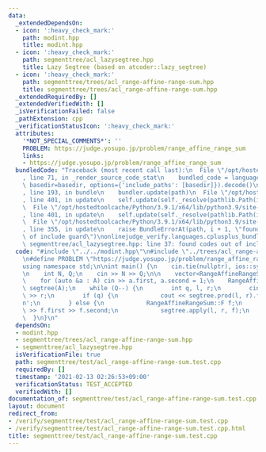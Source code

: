 ```yaml
---
data:
  _extendedDependsOn:
  - icon: ':heavy_check_mark:'
    path: modint.hpp
    title: modint.hpp
  - icon: ':heavy_check_mark:'
    path: segmenttree/acl_lazysegtree.hpp
    title: Lazy Segtree (based on atcoder::lazy_segtree)
  - icon: ':heavy_check_mark:'
    path: segmenttree/trees/acl_range-affine-range-sum.hpp
    title: segmenttree/trees/acl_range-affine-range-sum.hpp
  _extendedRequiredBy: []
  _extendedVerifiedWith: []
  _isVerificationFailed: false
  _pathExtension: cpp
  _verificationStatusIcon: ':heavy_check_mark:'
  attributes:
    '*NOT_SPECIAL_COMMENTS*': ''
    PROBLEM: https://judge.yosupo.jp/problem/range_affine_range_sum
    links:
    - https://judge.yosupo.jp/problem/range_affine_range_sum
  bundledCode: "Traceback (most recent call last):\n  File \"/opt/hostedtoolcache/Python/3.9.1/x64/lib/python3.9/site-packages/onlinejudge_verify/documentation/build.py\"\
    , line 71, in _render_source_code_stat\n    bundled_code = language.bundle(stat.path,\
    \ basedir=basedir, options={'include_paths': [basedir]}).decode()\n  File \"/opt/hostedtoolcache/Python/3.9.1/x64/lib/python3.9/site-packages/onlinejudge_verify/languages/cplusplus.py\"\
    , line 193, in bundle\n    bundler.update(path)\n  File \"/opt/hostedtoolcache/Python/3.9.1/x64/lib/python3.9/site-packages/onlinejudge_verify/languages/cplusplus_bundle.py\"\
    , line 401, in update\n    self.update(self._resolve(pathlib.Path(included), included_from=path))\n\
    \  File \"/opt/hostedtoolcache/Python/3.9.1/x64/lib/python3.9/site-packages/onlinejudge_verify/languages/cplusplus_bundle.py\"\
    , line 401, in update\n    self.update(self._resolve(pathlib.Path(included), included_from=path))\n\
    \  File \"/opt/hostedtoolcache/Python/3.9.1/x64/lib/python3.9/site-packages/onlinejudge_verify/languages/cplusplus_bundle.py\"\
    , line 355, in update\n    raise BundleErrorAt(path, i + 1, \"found codes out\
    \ of include guard\")\nonlinejudge_verify.languages.cplusplus_bundle.BundleErrorAt:\
    \ segmenttree/acl_lazysegtree.hpp: line 37: found codes out of include guard\n"
  code: "#include \"../../modint.hpp\"\n#include \"../trees/acl_range-affine-range-sum.hpp\"\
    \n#define PROBLEM \"https://judge.yosupo.jp/problem/range_affine_range_sum\"\n\
    using namespace std;\n\nint main() {\n    cin.tie(nullptr), ios::sync_with_stdio(false);\n\
    \n    int N, Q;\n    cin >> N >> Q;\n\n    vector<RangeAffineRangeSum::S> A(N);\n\
    \    for (auto &a : A) cin >> a.first, a.second = 1;\n    RangeAffineRangeSum::segtree\
    \ segtree(A);\n    while (Q--) {\n        int q, l, r;\n        cin >> q >> l\
    \ >> r;\n        if (q) {\n            cout << segtree.prod(l, r).first << '\\\
    n';\n        } else {\n            RangeAffineRangeSum::F f;\n            cin\
    \ >> f.first >> f.second;\n            segtree.apply(l, r, f);\n        }\n  \
    \  }\n}\n"
  dependsOn:
  - modint.hpp
  - segmenttree/trees/acl_range-affine-range-sum.hpp
  - segmenttree/acl_lazysegtree.hpp
  isVerificationFile: true
  path: segmenttree/test/acl_range-affine-range-sum.test.cpp
  requiredBy: []
  timestamp: '2021-02-13 02:26:53+09:00'
  verificationStatus: TEST_ACCEPTED
  verifiedWith: []
documentation_of: segmenttree/test/acl_range-affine-range-sum.test.cpp
layout: document
redirect_from:
- /verify/segmenttree/test/acl_range-affine-range-sum.test.cpp
- /verify/segmenttree/test/acl_range-affine-range-sum.test.cpp.html
title: segmenttree/test/acl_range-affine-range-sum.test.cpp
---
```


